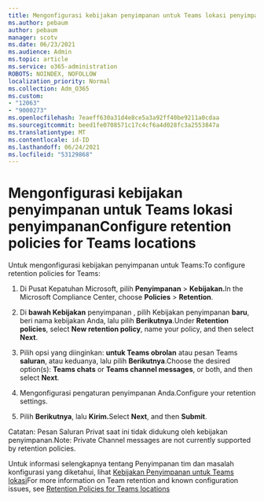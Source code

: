 ```yaml
---
title: Mengonfigurasi kebijakan penyimpanan untuk Teams lokasi penyimpanan
ms.author: pebaum
author: pebaum
manager: scotv
ms.date: 06/23/2021
ms.audience: Admin
ms.topic: article
ms.service: o365-administration
ROBOTS: NOINDEX, NOFOLLOW
localization_priority: Normal
ms.collection: Adm_O365
ms.custom:
- "12063"
- "9000273"
ms.openlocfilehash: 7eaeff630a31d4e8ce5a3a92ff40be9211a0cdaa
ms.sourcegitcommit: beed1fe0708571c17c4cf6a4d028fc3a2553847a
ms.translationtype: MT
ms.contentlocale: id-ID
ms.lasthandoff: 06/24/2021
ms.locfileid: "53129868"
---
```

# <a name="configure-retention-policies-for-teams-locations"></a><span data-ttu-id="dd746-102">Mengonfigurasi kebijakan penyimpanan untuk Teams lokasi penyimpanan</span><span class="sxs-lookup"><span data-stu-id="dd746-102">Configure retention policies for Teams locations</span></span>

<span data-ttu-id="dd746-103">Untuk mengonfigurasi kebijakan penyimpanan untuk Teams:</span><span class="sxs-lookup"><span data-stu-id="dd746-103">To configure retention policies for Teams:</span></span>

1. <span data-ttu-id="dd746-104">Di Pusat Kepatuhan Microsoft, pilih **Penyimpanan**  >  **Kebijakan.**</span><span class="sxs-lookup"><span data-stu-id="dd746-104">In the Microsoft Compliance Center, choose **Policies** > **Retention**.</span></span>

1. <span data-ttu-id="dd746-105">Di **bawah Kebijakan** penyimpanan , pilih Kebijakan penyimpanan **baru**, beri nama kebijakan Anda, lalu pilih **Berikutnya**.</span><span class="sxs-lookup"><span data-stu-id="dd746-105">Under **Retention policies**, select **New retention policy**, name your policy, and then select **Next**.</span></span>

1. <span data-ttu-id="dd746-106">Pilih opsi yang diinginkan: **untuk Teams obrolan** atau pesan Teams **saluran**, atau keduanya, lalu pilih **Berikutnya**.</span><span class="sxs-lookup"><span data-stu-id="dd746-106">Choose the desired option(s): **Teams chats** or **Teams channel messages**, or both, and then select **Next**.</span></span>

1. <span data-ttu-id="dd746-107">Mengonfigurasi pengaturan penyimpanan Anda.</span><span class="sxs-lookup"><span data-stu-id="dd746-107">Configure your retention settings.</span></span> 

1. <span data-ttu-id="dd746-108">Pilih **Berikutnya**, lalu **Kirim.**</span><span class="sxs-lookup"><span data-stu-id="dd746-108">Select **Next**, and then **Submit**.</span></span>

<span data-ttu-id="dd746-109">Catatan: Pesan Saluran Privat saat ini tidak didukung oleh kebijakan penyimpanan.</span><span class="sxs-lookup"><span data-stu-id="dd746-109">Note: Private Channel messages are not currently supported by retention policies.</span></span>

<span data-ttu-id="dd746-110">Untuk informasi selengkapnya tentang Penyimpanan tim dan masalah konfigurasi yang diketahui, lihat [Kebijakan Penyimpanan untuk Teams lokasi](/microsoft-365/compliance/create-retention-policies#retention-policy-for-teams-locations)</span><span class="sxs-lookup"><span data-stu-id="dd746-110">For more information on Team retention and known configuration issues, see [Retention Policies for Teams locations](/microsoft-365/compliance/create-retention-policies#retention-policy-for-teams-locations)</span></span>

